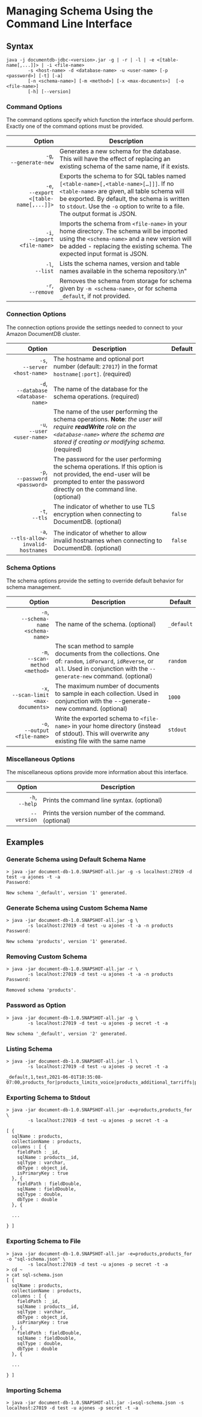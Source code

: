 # Managing Schema Using the Command Line Interface

## Syntax

```
java -j documentdb-jdbc-<version>.jar -g | -r | -l | -e <[table-name[,...]]> | -i <file-name> 
        -s <host-name> -d <database-name> -u <user-name> [-p <password>] [-t] [-a]
        [-n <schema-name>] [-m <method>] [-x <max-documents>]  [-o <file-name>]
        [-h] [--version]
```

### Command Options

The command options specify which function the interface should perform. Exactly one of the command 
options must be provided.

|Option|Description|
|---:|---|
| <span style="white-space: nowrap;">`-g`, <br>`--generate-new`</span> | Generates a new schema for the database. This will have the effect of replacing an existing schema of the same name, if it exists. |
| <span style="white-space: nowrap;">`-e`, <br>`--export <[table-name[,...]]>`</span> | Exports the schema to for SQL tables named `[<table-name>[,<table-name>[…]]]`. If no `<table-name>` are given, all table schema will be exported. By default, the schema is written to `stdout`. Use the `-o` option to write to a file. The output format is JSON. |
| <span style="white-space: nowrap;">`-i`, <br>`--import <file-name>`</span> | Imports the schema from `<file-name>` in your home directory. The schema will be imported using the `<schema-name>` and a new version will be added - replacing the existing schema. The expected input format is JSON. |
| <span style="white-space: nowrap;">`-l`, <br>`--list`</span> | Lists the schema names, version and table names available in the schema repository.\n"
| <span style="white-space: nowrap;">`-r`, <br>`--remove`</span> | Removes the schema from storage for schema given by `-m <schema-name>`, or for schema `_default`, if not provided. |

### Connection Options

The connection options provide the settings needed to connect to your Amazon DocumentDB cluster.

|Option|Description|Default|
|---:|---|---|
| <span style="white-space: nowrap;">`-s`, <br>`--server <host-name>`</span> | The hostname and optional port number (default: `27017`) in the format `hostname[:port]`. (required) | |
| <span style="white-space: nowrap;">`-d`, <br>`--database <database-name>`</span> | The name of the database for the schema operations. (required) | |
| <span style="white-space: nowrap;">`-u`, <br>`--user <user-name>`</span> | The name of the user performing the schema operations. **Note**: *the user will require **readWrite** role on the `<database-name>` where the schema are stored if creating or modifying schema.* (required) | |
| <span style="white-space: nowrap;">`-p`, <br>`--password <password>`</span> | The password for the user performing the schema operations. If this option is not provided, the end-user will be prompted to enter the password directly on the command line. (optional) | |
| <span style="white-space: nowrap;">`-t`, <br>`--tls`</span> | The indicator of whether to use TLS encryption when connecting to DocumentDB. (optional) | `false` |
| <span style="white-space: nowrap;">`-a`, <br>`--tls-allow-invalid-hostnames` </span> | The indicator of whether to allow invalid hostnames when connecting to DocumentDB. (optional) | `false` |

### Schema Options

The schema options provide the setting to override default behavior for schema management.

|Option|Description|Default|
|---:|---|---|
| <span style="white-space: nowrap;">`-n`, <br>`--schema-name <schema-name>`</span> | The name of the schema. (optional) | `_default` |
| <span style="white-space: nowrap;">`-m`, <br>`--scan-method <method>`</span> | The scan method to sample documents from the collections. One of: `random`, `idForward`, `idReverse`, or `all`. Used in conjunction with the `--generate-new` command. (optional) | `random` |
| <span style="white-space: nowrap;">`-x`, <br>`--scan-limit <max-documents>`</span> | The maximum number of documents to sample in each collection. Used in conjunction with the --generate-new command. (optional) | `1000` |
| <span style="white-space: nowrap;">`-o`, <br>`--output <file-name>`</span> | Write the exported schema to `<file-name>` in your home directory (instead of stdout). This will overwrite any existing file with the same name | `stdout` |

### Miscellaneous Options

The miscellaneous options provide more information about this interface.

|Option|Description|
|---:|---|
| <span style="white-space: nowrap;">`-h`, <br>`--help`</span> | Prints the command line syntax. (optional) |
| <span style="white-space: nowrap;">`--version`</span> | Prints the version number of the command. (optional) |

## Examples

### Generate Schema using Default Schema Name

```
> java -jar document-db-1.0.SNAPSHOT-all.jar -g -s localhost:27019 -d test -u ajones -t -a
Password:

New schema '_default', version '1' generated.
```

### Generate Schema using Custom Schema Name

```
> java -jar document-db-1.0.SNAPSHOT-all.jar -g \
        -s localhost:27019 -d test -u ajones -t -a -n products
Password:

New schema 'products', version '1' generated.
```

### Removing Custom Schema
```
> java -jar document-db-1.0.SNAPSHOT-all.jar -r \
        -s localhost:27019 -d test -u ajones -t -a -n products
Password:

Removed schema 'products'.
```

### Password as Option

```
> java -jar document-db-1.0.SNAPSHOT-all.jar -g \
        -s localhost:27019 -d test -u ajones -p secret -t -a

New schema '_default', version '2' generated.
```

### Listing Schema

```
> java -jar document-db-1.0.SNAPSHOT-all.jar -l \
        -s localhost:27019 -d test -u ajones -p secret -t -a

_default,1,test,2021-06-01T10:35:08-07:00,products_for|products_limits_voice|products_additional_tarriffs|products_limits_data|projects|products_type|products|products_limits_sms|products_limits
```

### Exporting Schema to Stdout

```
> java -jar document-db-1.0.SNAPSHOT-all.jar -e=products,products_for \
        -s localhost:27019 -d test -u ajones -p secret -t -a

[ {
  sqlName : products,
  collectionName : products,
  columns : [ {
    fieldPath : _id,
    sqlName : products__id,
    sqlType : varchar,
    dbType : object_id,
    isPrimaryKey : true
  }, {
    fieldPath : fieldDouble,
    sqlName : fieldDouble,
    sqlType : double,
    dbType : double
  }, {
  
  ...
  
} ]
```

### Exporting Schema to File

```
> java -jar document-db-1.0.SNAPSHOT-all.jar -e=products,products_for -o "sql-schema.json" \
        -s localhost:27019 -d test -u ajones -p secret -t -a
> cd ~
> cat sql-schema.json
[ {
  sqlName : products,
  collectionName : products,
  columns : [ {
    fieldPath : _id,
    sqlName : products__id,
    sqlType : varchar,
    dbType : object_id,
    isPrimaryKey : true
  }, {
    fieldPath : fieldDouble,
    sqlName : fieldDouble,
    sqlType : double,
    dbType : double
  }, {
  
  ...
  
} ]
```

### Importing Schema

```
> java -jar document-db-1.0.SNAPSHOT-all.jar -i=sql-schema.json -s localhost:27019 -d test -u ajones -p secret -t -a
```
